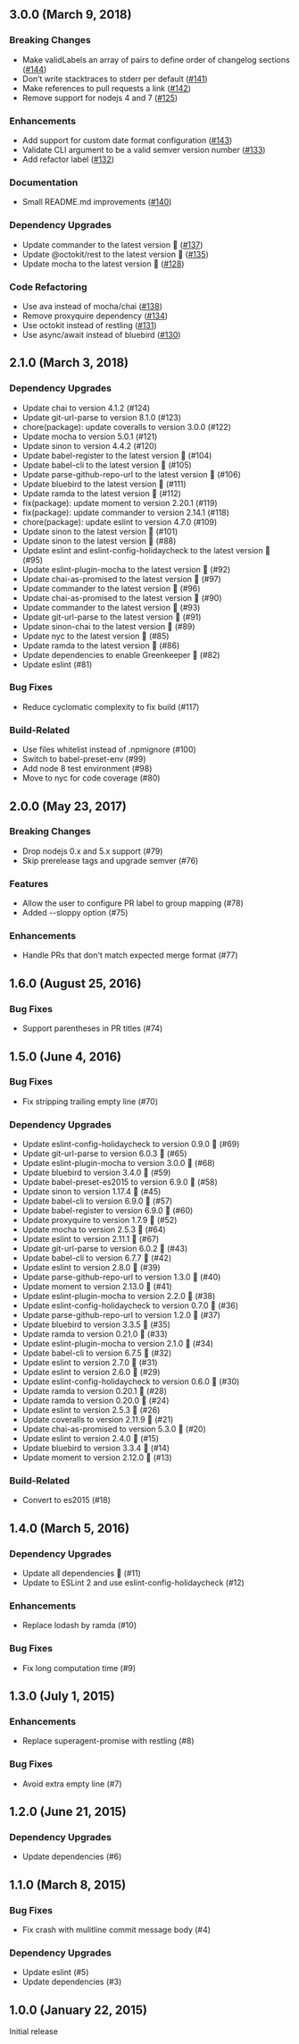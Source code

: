 ## 3.0.0 (March 9, 2018)

### Breaking Changes

* Make validLabels an array of pairs to define order of changelog sections ([#144](https://github.com/lo1tuma/pr-log/pull/144))
* Don’t write stacktraces to stderr per default ([#141](https://github.com/lo1tuma/pr-log/pull/141))
* Make references to pull requests a link ([#142](https://github.com/lo1tuma/pr-log/pull/142))
* Remove support for nodejs 4 and 7 ([#125](https://github.com/lo1tuma/pr-log/pull/125))

### Enhancements

* Add support for custom date format configuration ([#143](https://github.com/lo1tuma/pr-log/pull/143))
* Validate CLI argument to be a valid semver version number ([#133](https://github.com/lo1tuma/pr-log/pull/133))
* Add refactor label ([#132](https://github.com/lo1tuma/pr-log/pull/132))

### Documentation

* Small README.md improvements ([#140](https://github.com/lo1tuma/pr-log/pull/140))

### Dependency Upgrades

* Update commander to the latest version 🚀 ([#137](https://github.com/lo1tuma/pr-log/pull/137))
* Update @octokit/rest to the latest version 🚀 ([#135](https://github.com/lo1tuma/pr-log/pull/135))
* Update mocha to the latest version 🚀 ([#128](https://github.com/lo1tuma/pr-log/pull/128))

### Code Refactoring

* Use ava instead of mocha/chai ([#138](https://github.com/lo1tuma/pr-log/pull/138))
* Remove proxyquire dependency ([#134](https://github.com/lo1tuma/pr-log/pull/134))
* Use octokit instead of restling ([#131](https://github.com/lo1tuma/pr-log/pull/131))
* Use async/await instead of bluebird ([#130](https://github.com/lo1tuma/pr-log/pull/130))

## 2.1.0 (March 3, 2018)

### Dependency Upgrades

* Update chai to version 4.1.2 (#124)
* Update git-url-parse to version 8.1.0 (#123)
* chore(package): update coveralls to version 3.0.0 (#122)
* Update mocha to version 5.0.1 (#121)
* Update sinon to version 4.4.2 (#120)
* Update babel-register to the latest version 🚀 (#104)
* Update babel-cli to the latest version 🚀 (#105)
* Update parse-github-repo-url to the latest version 🚀 (#106)
* Update bluebird to the latest version 🚀 (#111)
* Update ramda to the latest version 🚀 (#112)
* fix(package): update moment to version 2.20.1 (#119)
* fix(package): update commander to version 2.14.1 (#118)
* chore(package): update eslint to version 4.7.0 (#109)
* Update sinon to the latest version 🚀 (#101)
* Update sinon to the latest version 🚀 (#88)
* Update eslint and eslint-config-holidaycheck to the latest version 🚀 (#95)
* Update eslint-plugin-mocha to the latest version 🚀 (#92)
* Update chai-as-promised to the latest version 🚀 (#97)
* Update commander to the latest version 🚀 (#96)
* Update chai-as-promised to the latest version 🚀 (#90)
* Update commander to the latest version 🚀 (#93)
* Update git-url-parse to the latest version 🚀 (#91)
* Update sinon-chai to the latest version 🚀 (#89)
* Update nyc to the latest version 🚀 (#85)
* Update ramda to the latest version 🚀 (#86)
* Update dependencies to enable Greenkeeper 🌴 (#82)
* Update eslint (#81)

### Bug Fixes

* Reduce cyclomatic complexity to fix build (#117)

### Build-Related

* Use files whitelist instead of .npmignore (#100)
* Switch to babel-preset-env (#99)
* Add node 8 test environment (#98)
* Move to nyc for code coverage (#80)

## 2.0.0 (May 23, 2017)

### Breaking Changes

* Drop nodejs 0.x and 5.x support (#79)
* Skip prerelease tags and upgrade semver (#76)

### Features

* Allow the user to configure PR label to group mapping (#78)
* Added --sloppy option (#75)

### Enhancements

* Handle PRs that don't match expected merge format (#77)

## 1.6.0 (August 25, 2016)

### Bug Fixes

* Support parentheses in PR titles (#74)

## 1.5.0 (June 4, 2016)

### Bug Fixes

* Fix stripping trailing empty line (#70)

### Dependency Upgrades

* Update eslint-config-holidaycheck to version 0.9.0 🚀 (#69)
* Update git-url-parse to version 6.0.3 🚀 (#65)
* Update eslint-plugin-mocha to version 3.0.0 🚀 (#68)
* Update bluebird to version 3.4.0 🚀 (#59)
* Update babel-preset-es2015 to version 6.9.0 🚀 (#58)
* Update sinon to version 1.17.4 🚀 (#45)
* Update babel-cli to version 6.9.0 🚀 (#57)
* Update babel-register to version 6.9.0 🚀 (#60)
* Update proxyquire to version 1.7.9 🚀 (#52)
* Update mocha to version 2.5.3 🚀 (#64)
* Update eslint to version 2.11.1 🚀 (#67)
* Update git-url-parse to version 6.0.2 🚀 (#43)
* Update babel-cli to version 6.7.7 🚀 (#42)
* Update eslint to version 2.8.0 🚀 (#39)
* Update parse-github-repo-url to version 1.3.0 🚀 (#40)
* Update moment to version 2.13.0 🚀 (#41)
* Update eslint-plugin-mocha to version 2.2.0 🚀 (#38)
* Update eslint-config-holidaycheck to version 0.7.0 🚀 (#36)
* Update parse-github-repo-url to version 1.2.0 🚀 (#37)
* Update bluebird to version 3.3.5 🚀 (#35)
* Update ramda to version 0.21.0 🚀 (#33)
* Update eslint-plugin-mocha to version 2.1.0 🚀 (#34)
* Update babel-cli to version 6.7.5 🚀 (#32)
* Update eslint to version 2.7.0 🚀 (#31)
* Update eslint to version 2.6.0 🚀 (#29)
* Update eslint-config-holidaycheck to version 0.6.0 🚀 (#30)
* Update ramda to version 0.20.1 🚀 (#28)
* Update ramda to version 0.20.0 🚀 (#24)
* Update eslint to version 2.5.3 🚀 (#26)
* Update coveralls to version 2.11.9 🚀 (#21)
* Update chai-as-promised to version 5.3.0 🚀 (#20)
* Update eslint to version 2.4.0 🚀 (#15)
* Update bluebird to version 3.3.4 🚀 (#14)
* Update moment to version 2.12.0 🚀 (#13)

### Build-Related

* Convert to es2015 (#18)

## 1.4.0 (March 5, 2016)

### Dependency Upgrades

* Update all dependencies 🌴 (#11)
* Update to ESLint 2 and use eslint-config-holidaycheck (#12)

### Enhancements

* Replace lodash by ramda (#10)

### Bug Fixes

* Fix long computation time (#9)


## 1.3.0 (July 1, 2015)

### Enhancements

* Replace superagent-promise with restling (#8)

### Bug Fixes

* Avoid extra empty line (#7)

## 1.2.0 (June 21, 2015)

### Dependency Upgrades

* Update dependencies (#6)


## 1.1.0 (March 8, 2015)

### Bug Fixes

* Fix crash with mulitline commit message body (#4)

### Dependency Upgrades

* Update eslint (#5)
* Update dependencies (#3)


## 1.0.0 (January 22, 2015)

Initial release
